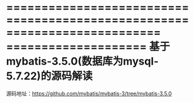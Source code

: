 ==========================================================================
==================== 基于mybatis-3.5.0(数据库为mysql-5.7.22)的源码解读
==========================================================================

源码地址：https://github.com/mybatis/mybatis-3/tree/mybatis-3.5.0


